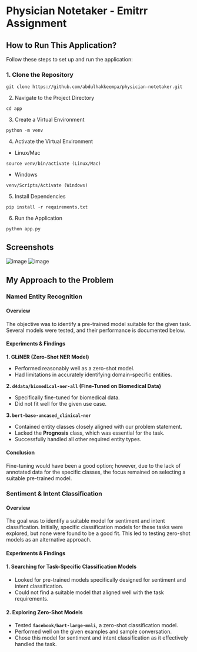 # **Physician Notetaker - Emitrr Assignment**

## **How to Run This Application?**

Follow these steps to set up and run the application:

### **1. Clone the Repository**
```
git clone https://github.com/abdulhakkeempa/physician-notetaker.git
```
2. Navigate to the Project Directory  
```
cd app
```
3. Create a Virtual Environment
```
python -m venv
```
4. Activate the Virtual Environment
  - Linux/Mac  
  ```
  source venv/bin/activate (Linux/Mac)
  ```
  - Windows
  ```
venv/Scripts/Activate (Windows)
```
5. Install Dependencies
 ```
pip install -r requirements.txt
```
6. Run the Application
```
python app.py
```

## **Screenshots**
![image](https://github.com/user-attachments/assets/8a2f6fcd-3427-462c-b701-8f1573ade95a)
![image](https://github.com/user-attachments/assets/34810849-5be2-44df-9839-ade1af040173)

## **My Approach to the Problem**
### Named Entity Recognition
#### **Overview**  
The objective was to identify a pre-trained model suitable for the given task. Several models were tested, and their performance is documented below.

#### **Experiments & Findings**  

**1. GLiNER (Zero-Shot NER Model)**  
- Performed reasonably well as a zero-shot model.  
- Had limitations in accurately identifying domain-specific entities.  

**2. `d4data/biomedical-ner-all` (Fine-Tuned on Biomedical Data)**  
- Specifically fine-tuned for biomedical data.  
- Did not fit well for the given use case.  

**3. `bert-base-uncased_clinical-ner`**  
- Contained entity classes closely aligned with our problem statement.  
- Lacked the **Prognosis** class, which was essential for the task.  
- Successfully handled all other required entity types.  

#### **Conclusion**  
Fine-tuning would have been a good option; however, due to the lack of annotated data for the specific classes, the focus remained on selecting a suitable pre-trained model.

### **Sentiment & Intent Classification**
#### **Overview**  
The goal was to identify a suitable model for sentiment and intent classification. Initially, specific classification models for these tasks were explored, but none were found to be a good fit. This led to testing zero-shot models as an alternative approach.

#### **Experiments & Findings**  

#### **1. Searching for Task-Specific Classification Models**  
- Looked for pre-trained models specifically designed for sentiment and intent classification.  
- Could not find a suitable model that aligned well with the task requirements.  

#### **2. Exploring Zero-Shot Models**  
- Tested **`facebook/bart-large-mnli`**, a zero-shot classification model.  
- Performed well on the given examples and sample conversation.  
- Chose this model for sentiment and intent classification as it effectively handled the task.  










